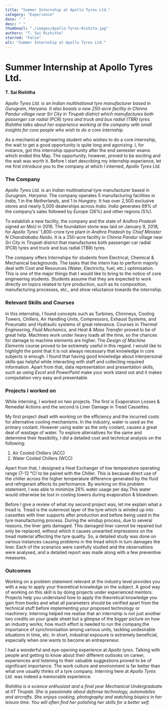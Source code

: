 ```yaml
---
title: "Summer Internship at Apollo Tyres Ltd."
category: "Experience"
date: " "
desc: " "
thumbnail: "./images/Apollo-Tyres-Rishita.jpg"
authors: "T. Sai Rishitha"
starred: "False"
alt: "Summer Internship at Apollo Tyres Ltd."
---
```

# Summer Internship at Apollo Tyres Ltd.

#### T. Sai Rishitha

*Apollo Tyres Ltd. is an Indian multinational tyre manufacturer based in Gurugram, Haryana. It also boasts a new 250-acre facility in Chinna Pandur village near Sri City in Tirupati district which manufactures both passenger car radial (PCR) tyres and truck and bus radial (TBR) tyres. Rishitha talks about her experience working at the company with small insights for core people who wish to do a core internship.* 
 
As a mechanical engineering student who wishes to do a core internship, the wait to get a good opportunity is quite long and agonizing. I, for instance, got this internship opportunity after the end semester exams which ended this May. The opportunity, however, proved to be exciting and the wait was worth it. Before I start describing my internship experience, let me first introduce you to the company at which I interned, *Apollo Tyres Ltd.*
 
### The Company
*Apollo Tyres Ltd.* is an *Indian* multinational tyre manufacturer based in *Gurugram*, *Haryana*. The company operates 5 manufacturing facilities in *India*, 1 in the *Netherlands*, and 1 in *Hungary*. It has over 2,500 exclusive stores and nearly 5,000 dealerships across *India*. *India* generates 69% of the company’s sales followed by *Europe* (26%) and other regions (5%).
 
To establish a new facility, the company and the state of *Andhra Pradesh* signed an MoU in 2016. The foundation stone was laid on January 9, 2018, for *Apollo Tyres'* 1,800-crore tyre plant in *Andhra Pradesh* by *Chief Minister N Chandrababu Naidu*. It is a 250-acre facility in *Chinna Pandur* village near *Sri City* in *Tirupati* district that manufactures both passenger car radial (PCR) tyres and truck and bus radial (TBR) tyres. 
 
The company offers Internships for students from Electrical, Chemical & Mechanical backgrounds. The tasks that the intern has to perform majorly deal with Cost and Resources (Water, Electricity, fuel, etc.) optimisation. This is one of the major things that I would like to bring to the notice of core engineering students. Students assume that they are expected to work directly on topics related to tyre production, such as its composition, manufacturing processes, etc., and show reluctance towards the internship. 
 
### Relevant Skills and Courses
In this internship, I found concepts such as Turbines, Chimneys, Cooling Towers, Chillers, Air Handling Units, Compressors, Exhaust Systems, and Pneumatic and Hydraulic systems of great relevance. Courses in *Thermal Engineering*, *Fluid Mechanics*, and *Heat & Mass Transfer* proved to be of great help. Machines work under heavy loads all the time, so the chances for damage to machine elements are higher. The *Design of Machine Elements* course proved to be extremely useful in this regard. I would like to highlight the point that it is not always necessary that knowledge in core subjects is enough. I found that having good knowledge about interpersonal skills qas helpful while interacting with staff and collecting required information. Apart from that, data representation and presentation skills, such as using *Excel* and *PowerPoint* make your work stand out and it makes computation very easy and presentable.
 

### Projects I worked on
While interning, I worked on two projects. The first is Evaporation Losses & Remedial Actions and the second is Liner Damage in Tread Cassettes.
 
My first project dealt with working on the efficiency and the incurred costs for alternative cooling mechanisms. In the industry, water is used as the primary coolant. However using water as the only coolant, causes a great deal of wastage of water. To explore alternatives for the same and determine their feasibility, I did a detailed cost and technical analysis on the following:

1. Air Cooled Chillers (ACC)
2. Water Cooled Chillers (WCC)

Apart from that, I designed a Heat Exchanger of low temperature operating range (7-12 ℃) to be paired with the Chiller. This is because direct use of the chiller across the higher temperature difference generated by the fluid and refrigerant affects its performance. By working on this problem statement, I was able to minimize 26% water usage per day.This water would otherwise be lost in cooling towers during evaporation & blowdown.
 
Before I give a review of what my second project was, let me explain what a tread is. Tread is the outermost layer of the tyre which is winded up into cassettes with liner supports after production and before being used in the tyre manufacturing process. During the windup process, due to several reasons, the liner gets damaged. This damaged liner cannot be repaired but only be replaced, without which it causes unwanted impressions on the tread material affecting the tyre quality. So, a detailed study was done on various instances causing problems in the tread which in turn damages the liner. Each of the scenarios were carefully studied and the observations were analysed, and a detailed report was made along with a few preventive measures.
 

### Outcomes
Working on a problem statement relevant at the industry level provides you with a way to apply your theoretical knowledge on the subject. A good way of working on this skill is by doing projects under experienced mentors. Projects help you understand how to apply the theoretical knowledge you gain from books and what all parameters should be verified apart from the technical stuff before implementing your proposed technology or machinery. Interning helped me realise that an internship is not just another two credits on your grade sheet but a glimpse of the bigger picture on how an industry works; how much effort is needed to run the company,the importance of synchronisation among various units, tackling undesirable situations in time, etc. In short, industrial exposure is extremely beneficial, especially when one wants to become an entrepreneur.
 
I had a wonderful and eye-opening experience at *Apollo tyres.* Talking with people and getting to know about their different outlooks on career, experiences and listening to their valuable suggestions proved to be of significant importance. The work culture and environment is far better than what one usually thinks of a tyre company. Interning here at *Apollo Tyres Ltd.* was indeed a memorable experience.
 
 
 
 *Rishitha is a science enthusiast and a final year Mechanical Undergraduate at IIT Tirupati. She is passionate about defense technology, automobiles and aircrafts. She enjoys cooking, photography and watching biopics in her leisure time. You will often find her polishing her skills for a better self.*
 
